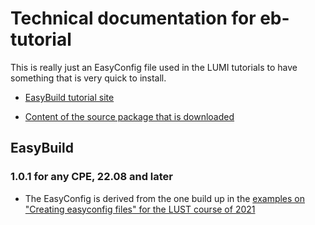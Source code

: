 # Technical documentation for eb-tutorial

This is really just an EasyConfig file used in the LUMI tutorials to have something
that is very quick to install.

-   [EasyBuild tutorial site](http://tutorial.easybuild.io/) 
  
-   [Content of the source package that is downloaded](https://github.com/easybuilders/easybuild-tutorial/tree/main/docs/files/eb-tutorial-1.0.1)


## EasyBuild

### 1.0.1 for any CPE, 22.08 and later

-   The EasyConfig is derived from the one build up in the 
    [examples on "Creating easyconfig files" for the LUST course of 2021](http://tutorial.easybuild.io/2021-lust/creating_easyconfig_files/#example)

